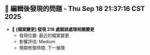 ## 🚨 編輯後發現的問題 - Thu Sep 18 21:37:16 CST 2025

- 🔄 **[檔案變更] 發現      218 處錯誤處理相關變更**
  - 發現位置: 最近的檔案變更
  - 影響評估: Medium
  - 預期修復時間: 下一循環

